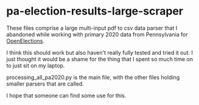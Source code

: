 # pa-election-results-large-scraper

These files comprise a large multi-input pdf to csv data parser that I abandoned while working with primary 2020 data from Pennsylvania for [OpenElections](https://github.com/openelections).

I think this should work but also haven't really fully tested and tried it out. I just thought it would be a shame for the thing that I spent so much time on to just sit on my laptop.

processing_all_pa2020.py is the main file, with the other files holding smaller parsers that are called. 

I hope that someone can find some use for this. 

